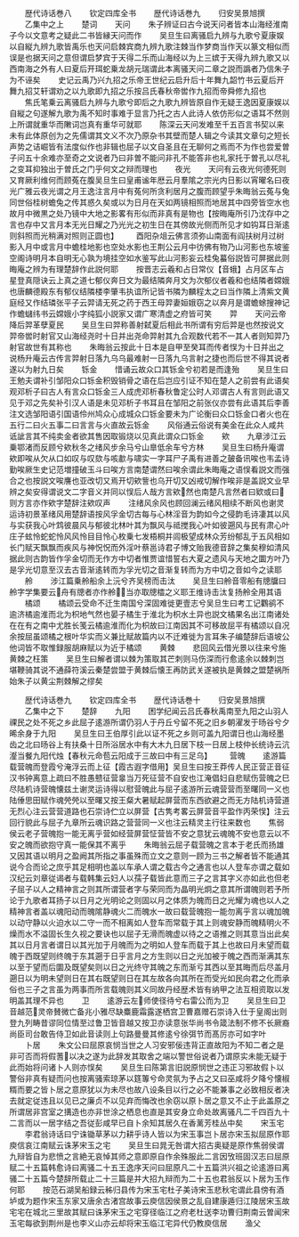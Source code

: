 <!-- { "loadSidebar": true } -->
　　歴代诗话巻八
　　钦定四库全书
　　歴代诗话巻九
　　归安吴景旭撰
　　乙集中之上
　　楚词
　　天问
　　朱子辨证曰古今说天问者皆本山海经淮南子今以文意考之疑此二书皆縁天问而作
　　吴旦生曰离骚启九辨与九歌兮夏康娱以自縦九辨九歌皆禹乐也天问启棘宾商九辨九歌注棘当作梦商当作天以篆文相似而误是也据天问之意但谓启梦宾于天得二乐而山海经以为上三嫔于天得九辨九歌又以西南海之外有人曰夏后开珥蛇乗龙胡元瑞谓此本离骚天问二章之説而譌者乃信朱子为不诬矣
　　史记云禹乃兴九招之乐帝王世纪云启升后十年舞九韶竹书云夏后开舞九招艾轩谓劝之以九歌即九招之乐按吕氏春秋帝喾作九招而帝舜修九招也
　　焦氏笔乗云离骚启九辨与九歌兮即后之九歌九辨皆原自作无疑王逸因夏康娱以自縦之句遂解九歌为禹不知时事难于显言乃托之古人此诗人依仿形似之语耳不然则上所谓就重华而敶词岂真有重华可就耶
　　陈深云天问发难至千五百言书契以来未有此体原创为之先儒谓其文义不次乃原杂书其壁而楚人辑之今读其文章句之短长声势之诘崛皆有法度似作也非辑也屈子以文自圣且在无聊何之焉而不为作也尝爱曽子问五十余难亦至奇之文说者乃曰非曽不能问非孔不能答非也礼家托于曽孔以尽礼之变耳抑独出于曽氏之门乎何文之辩而理也
　　夜光
　　天问有云夜光何德死则又育厥利维何而顾菟在腹吴旦生曰皇甫谧年厯云月羣隂之宗光内日影以宵曜名曰夜光广雅云夜光谓之月王逸注言月中有菟何所贪利居月之腹而顾望乎朱晦翁云菟与兔同世俗桂树蟾兔之传其惑久矣或以为日月在天如两镜相照而地居其中四旁皆空水也故月中微黒之处乃镜中大地之影畧有形似而非真有是物也【按晦庵所引乃沈存中之言也存中又言月本无光日耀之乃光光之初生日在其傍故光侧而所见才如钩耳日渐逺则斜照而光稍满对照则正圆也】
　　酉阳杂俎云佛言须弥山南面有阎扶树月过树影入月中或言月中蟾桂地影也空处水影也王荆公云月中彷佛有物乃山河影也东坡鉴空阁诗明月本自明无心孰为境挂空如水鉴写此山河影妄云桂兔蟇俗説皆可屏据此则晦庵之辨为有理楚辞作此説何耶
　　按晋志云羲和占日常仪【音蛾】占月区车占星登真隠诀云上真之道七郁仪奔日文为最结隣奔月文为次郁仪者羲和也结隣者嫦娥也唐麟德殿东有郁仪结隣楼李肇韦执谊所记皆书隣为麟程太之曰当作隣上清紫文黄庭经又作结璘张平子云羿请无死之药于西王母羿妻姮娥窃之以奔月是谓蟾蜍搜神记作蟾蠩纬书云嫦娥小字纯狐小説家又谓广寒清虚之府皆可笑
　　羿
　　天问云帝降后羿革孽夏民
　　吴旦生曰羿称善射弑夏后相此书所谓有穷后羿是也然按说文羿帝喾时射官又山海经尧时十日并出尧命羿射其九合观数代若不一其人者则知羿乃射官故世有其称也
　　朱晦翁云按此十日本是自甲至癸耳而传者悮为十日并出之说杨升庵云古传言羿射日落九乌乌最难射一日落九乌言射之捷也而后世不得其说者遂以为射九日矣
　　铄金
　　惜诵云故众口其铄金兮初若是而逢殆
　　吴旦生曰王勉夫谓补引邹阳众口铄金积毁销骨之语在后岂应引证不知在楚人之前尝有此语矣观邓析子曰古人有言众口铄金三人成虎邓析春秋鲁定公时人邓谓古人有言则此语又见于邓之先矣补引汉人语是未见邓析子书耳且在邹阳之前张仪亦尝有此语其后李善注文选邹阳语引国语伶州鸠众心成城众口铄金要未为广论衡曰众口铄金口者火也在五行二曰火五事二曰言言与火直故云铄金
　　风俗通云俗说有美金在此众人咸共诋訿言其不纯卖金者欲其售因取锻烧以见真此谓众口铄金
　　欸
　　九章涉江云乗鄂渚而反顾兮欸秋冬之绪风步余马兮山臯低余车兮方林
　　吴旦生曰杨升庵谓欸即唉从欠从口如叹与叹欬与咳歗与啸实一字耳尸子禹有进善之皷备讯唉也韦孟诗勤唉厥生史记范増撞破玉斗曰唉方言南楚谓然曰唉余谓此朱晦庵之语悮看説文而强合之也按説文唉譍也亚改切又焉开切欸訾也乌开切又凶戒切解作唉非是盖説文业早辨之矣安得谓说文二字音义并同以悮后人哉方言欸然也南楚凡言然者曰欵或曰则方言亦作欸字楚辞注欸叹声
　　注绪风余风也顾回澜云绪风相续不断风也谢灵运诗初景革绪风用楚辞语按风孚金切古每与心林淫音为韵如今之侵韵毛诗凄其以风与实获我心叶鸩彼晨风与郁彼北林叶其为飘风与祗搅我心叶如彼遡风与民有肃心叶庄子蚿怜蛇蛇怜风风怜目目怜心枚乗七发梧桐并闾极望成林众芳纷郁乱于五风相如长门赋天飘飘而疾风与神怳怳而外淫叶蔡邕诗君子博文贻我德音辞之集矣穆如清风据此则古韵皆作孚金切而无作方中切者惟贾谊惜誓右大夏之遗风与天地之圜方叶乃是孚光切意至汉去古音渐逺转而为孚光切之音渐复转而为方中切之音如今之读耶
　　舲
　　涉江篇乗舲船余上沅兮齐吴榜而击汰
　　吴旦生曰舲音零船有牕牖曰舲字学集要云舟有牕者亦作舲当亦取牕櫺之义耶王维诗击汰复扬舲全用其语
　　橘颂
　　橘颂云受命不迁生南国兮深固难徙更壹志兮吴旦生曰考工记鸜鹆不逾济橘逾淮而北为枳地气然也晏子橘生于淮北为枳水土异也説文橘果名出江南诸处在在有之南中尤胜长笺云橘逾淮而化为枳故曰江南因其不可移故屈平有橘颂以自况余按屈虽颂橘之根叶华实而义兼比赋故篇内以不迁难徙为言耳朱子编楚辞后语坡公他词皆不取惟録服胡麻赋以为近于橘颂
　　黄棘
　　悲回风云借光景以往来兮施黄棘之枉策
　　吴旦生曰解者谓以棘为策取其芒刺则马伤深而行愈逺余以棘刺岂堪鞭骑其说不通薛符溪云秦楚尝盟于黄棘后懐王再防武关遂被执是黄棘之盟楚祸所始朱子以黄尘荆棘解之缪矣

　　歴代诗话巻九
　　钦定四库全书
　　歴代诗话巻十
　　归安吴景旭撰
　　乙集中之下
　　楚辞
　　九阳
　　困学纪闻云吕氏春秋禹南至九阳之山羽人祼民之处不死之乡此屈子逺游所谓仍羽人于丹丘兮留不死之旧乡朝濯发于旸谷兮夕晞余身于九阳
　　吴旦生曰王伯厚引此以证不死之乡则可盖九阳谓日也山海经墨齿之北曰旸谷上有扶桑十日所浴居水中有大木九日居下枝一日居上枝仲长统诗云沆瀣当餐九阳代烛【春秋元命苞云阳成于三故曰中有三足乌】
　　营魄
　　逺游篇载营魄而登霞兮淹浮云而上征【霞古遐字借用】吴旦生曰按王莽传人民正营正音征汉书钟离意上疏曰不胜愚戆征营辠当万死征营不自安也江淹倡妇自悲赋伤营魄之巳尽陆机诗营魄懐兹土谢灵运诗得以慰营魄此与屈子逺游所云魂营营而至曙同一义也陆倕思田赋作魂焭焭以至曙又按王粲大暑赋起屏营而东西欲避之而无方陆机诗营道无烈心注云营营道路也石崇诗伫立以屏营【古隽考畧云屏营音平盈作丙荣悮】注云回行貌此与屈子九章所云魂识路之营营同一义也注云精灵主行往来数也
　　焦弱侯云老子营魄抱一能无离乎营如经营屏营怔营皆不安之意犹云魂魄不安也意云以不安之魄而欲抱守真一能保其不离乎
　　朱晦翁云屈子载营魄之言本于老氏而扬雄又因其语以明月之盈阙其所指之事虽殊而立文之意则一顾为三书之解者皆不能通其说今合而论之庶乎其足相明也盖以车承人谓之载古今之通言也以人登车亦谓之载如汉纪云刘章従谒者与载韩集云妇人以孺子载皆此意而三子之言其字义亦如此也但老子屈子以人之精神言之则其所谓营者字与荣同而为晶明光炯之意其所谓魄则若予所论于九歌者耳扬子以日月之光明论之则固以月之体质为魄而日之光耀为魂也以人之精神言者盖以魂阳动而魄隂静魂火二而魄水一故曰载营魄抱一能勿离乎言以魂加魄以动守静以火迫水以二守一而不相离如人登车而常载于其上则魂安静而魄精明火不燥而水不溢固长生久视之要诀也以屈子无滑而魄虚以待之之语推之则其意当出此矣其以日月言者谓日以其光加于月魄而为之明如人登车而载于其上也故曰月未望而载魄于西既望则终魄于东其遡于日乎言月之方生则以日之光加被于魄之西而渐满其东以至于望而后圜及既望矣则以日之光终守其魄之东而渐亏其西以至其晦而后尽盖月遡日以为明未望则日在其右既望则日在其左故各向其所在而受光如民向君之化而承俗也三子之言虽为两事而所言载魄则其义同故丹经歴术皆有纳甲之法互相资取以发明盖其理不异也
　　卫
　　逺游云左师使径待兮右雷公而为卫
　　吴旦生曰卫音越范灵帝賛微亡备兆小雅尽缺麋鹿霜露遂栖宫卫曹嘉赠石崇诗入仕于皇阁出则登九列畴昔谬同位情至过鲁卫皆音越又按卫亦读意张华尚书令箴法制不修不长厥裔尚臣司台敢告侍卫如此音读则上句路曼曼其修逺兮徐弭节而髙厉亦可如字叶
　　卜居
　　朱文公曰屈原哀悯当世之人习安邪佞违背正直故阳为不知二者之是非可否而将假蓍以决之遂为此辞发其取舍之端以警世俗说者乃谓原实未能无疑于此而始将问诸卜人则亦悮矣
　　吴旦生曰陈第言旧説原悯世之违正习邪故假卜以警俗非真有疑而问也按离骚索琼茅以筳篿兮命灵氛为予占之又曰巫咸将夕降兮懐椒糈而要之皆卜居之意原犹以为未尽也故八设条目以行之必不能兼事之必致相反者决去就定従违且以见已之廉贞不以见弃而悔改也余窃以原卜居之意又不止于此盖原之所谓居非宫室之搆造也亦非世涂之栖息也直是其安身立命处故离骚凡二千四百九十二言而以一居字结之吾従彭咸早已自卜余知其居久在香蓠芳桂丛中矣
　　宋玉宅
　　李君翁诗话曰宁诛锄草茅以力耕乎诗人皆以为宋玉事岂卜居亦宋玉拟屈原作耶庾信哀江南赋云诛茅宋玉之宅
　　吴旦生曰晁无咎谓大招古奥疑是原作焦弱侯谓九辩皆自为悲愤之言絶无哀悼其师之意即原自作余殊服此二言因攷班固汉志曰屈原赋二十五篇韩愈诗曰离骚二十五王逸序天问曰屈原凡二十五篇洪兴祖之论逺游曰离骚二十五篇今楚辞所载止二十三篇是并大招九辩而为二十五也君翁反以卜居为玉作何耶
　　按范石湖吴船録云秭归县传为宋玉宅杜子美诗宋玉悲秋宅谓此县傍有酒垆或为题作宋玉东家又唐余古渚宫故事云庾信因侯景之乱自建康遁归江陵居宋玉故宅宅在城北三里故其赋曰诛茅宋玉之宅穿径临江之府老杜送李功曹归荆南云曽闻宋玉宅每欲到荆州是也李义山亦云却将宋玉临江宅异代仍教庾信居
　　渔父
